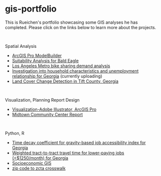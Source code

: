 # gis-portfolio

This is Rueichen's portfolio showcasing some GIS analyses he has completed. Please click on the links below to learn more about the projects.

<br>

Spatial Analysis
- [ArcGIS Pro ModelBuilder](projects/ArcGIS%20Pro%20ModelBuilder.md)
- [Suitability Analysis for Bald Eagle](projects/Suitability%20Analysis%20for%20Bald%20Eagle.md)
- [Los Angeles Metro bike sharing demand analysis](projects/Los%20Angeles%20Metro%20bike%20sharing%20demand%20analysis.md)
- [Investigation into household characteristics and unemployment relationship for Georgia](projects/Investigation%20into%20household%20characteristics%20and%20unemployment%20relationship%20for%20Georgia.md) (currently uploading)
- [Land Cover Change Detection in Tift County, Georgia](https://issuu.com/rc-t/docs/class_project_report_rueichen_tsai)

<br>

Visualization, Planning Report Design
- [Visualization-Adobe Illustrator, ArcGIS Pro](projects/Visualization-Adobe%20Illustrator%2C%20ArcGIS%20Pro.md)
- [Midtown Community Center Report](https://issuu.com/rc-t/docs/report_midtowncommunitycenter)

<br>

Python, R
- [Time decay coefficient for gravity-based job accessibility index for Georgia](./miscellaneous/Time%20decay%20coefficient%20for%20gravity-based%20job%20accessibility%20index.ipynb)
- [Weighted tract-to-tract travel time for lower-paying jobs (<$1250/month) for Georgia](./projects/miscellaneous/all_lower_payingjobs.ipynb)
- [Socioeconomic GIS](https://rpubs.com/rct/socioeconomicgis)
- [zip code to zcta crosswalk](miscellaneous/zip%20code%20to%20zcta%20crosswalk.py)
